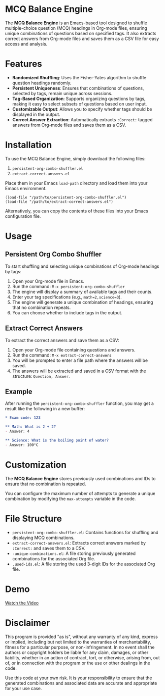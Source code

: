 # MCQ Balance Engine

The **MCQ Balance Engine** is an Emacs-based tool designed to shuffle multiple-choice question (MCQ) headings in Org-mode files, ensuring unique combinations of questions based on specified tags. It also extracts correct answers from Org-mode files and saves them as a CSV file for easy access and analysis.

# Features

- **Randomized Shuffling**: Uses the Fisher-Yates algorithm to shuffle question headings randomly.
- **Persistent Uniqueness**: Ensures that combinations of questions, selected by tags, remain unique across sessions.
- **Tag-Based Organization**: Supports organizing questions by tags, making it easy to select subsets of questions based on user input.
- **Customizable Output**: Allows you to specify whether tags should be displayed in the output.
- **Correct Answer Extraction**: Automatically extracts `:Correct:` tagged answers from Org-mode files and saves them as a CSV.

# Installation

To use the MCQ Balance Engine, simply download the following files:

1. `persistent-org-combo-shuffler.el`
2. `extract-correct-answers.el`

Place them in your Emacs `load-path` directory and load them into your Emacs environment.

```emacs-lisp
(load-file "/path/to/persistent-org-combo-shuffler.el")
(load-file "/path/to/extract-correct-answers.el")
```

Alternatively, you can copy the contents of these files into your Emacs configuration file.

# Usage

## Persistent Org Combo Shuffler

To start shuffling and selecting unique combinations of Org-mode headings by tags:

1. Open your Org-mode file in Emacs.
2. Run the command: `M-x persistent-org-combo-shuffler`
3. The engine will display a summary of available tags and their counts.
4. Enter your tag specifications (e.g., `math=2,science=3`).
5. The engine will generate a unique combination of headings, ensuring that no combination repeats.
6. You can choose whether to include tags in the output.

## Extract Correct Answers

To extract the correct answers and save them as a CSV:

1. Open your Org-mode file containing questions and answers.
2. Run the command: `M-x extract-correct-answers`
3. You will be prompted to enter a file path where the answers will be saved.
4. The answers will be extracted and saved in a CSV format with the structure: `Question, Answer`.

## Example

After running the `persistent-org-combo-shuffler` function, you may get a result like the following in a new buffer:

```org
* Exam code: 123

** Math: What is 2 + 2?
- Answer: 4

** Science: What is the boiling point of water?
- Answer: 100°C
```

# Customization

The **MCQ Balance Engine** stores previously used combinations and IDs to ensure that no combination is repeated.

You can configure the maximum number of attempts to generate a unique combination by modifying the `max-attempts` variable in the code.

# File Structure

- `persistent-org-combo-shuffler.el`: Contains functions for shuffling and displaying MCQ combinations.
- `extract-correct-answers.el`: Extracts correct answers marked by `:Correct:` and saves them to a CSV.
- `-unique-combinations.el`: A file storing previously generated combinations for the associated Org file.
- `.used-ids.el`: A file storing the used 3-digit IDs for the associated Org file.

# Demo

[Watch the Video](https://youtu.be/dl1TpdEbq7Q)

# Disclaimer

This program is provided "as is", without any warranty of any kind, express or implied, including but not limited to the warranties of merchantability, fitness for a particular purpose, or non-infringement. In no event shall the authors or copyright holders be liable for any claim, damages, or other liability, whether in an action of contract, tort, or otherwise, arising from, out of, or in connection with the program or the use or other dealings in the code.

Use this code at your own risk. It is your responsibility to ensure that the generated combinations and associated data are accurate and appropriate for your use case.

